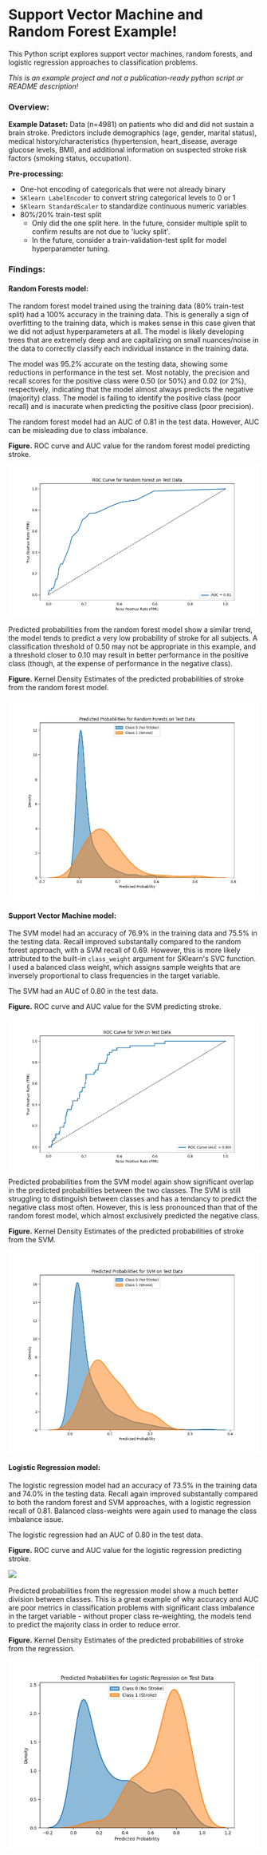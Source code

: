 # Support Vector Machine and Random Forest Example!

This Python script explores support vector machines, random forests, and logistic regression approaches to classification problems.  

*This is an example project and not a publication-ready python script or README description!*

### Overview:
**Example Dataset:** Data (n=4981) on patients who did and did not sustain a brain stroke. Predictors include demographics (age, gender, marital status), medical history/characteristics (hypertension, heart_disease, average glucose levels, BMI), and additional information on suspected stroke risk factors (smoking status, occupation).  

**Pre-processing:** 
- One-hot encoding of categoricals that were not already binary
- ```SKlearn LabelEncoder``` to convert string categorical levels to 0 or 1
- ```SKlearn StandardScaler``` to standardize continuous numeric variables
- 80%/20% train-test split 
    - Only did the one split here. In the future, consider multiple split to confirm results are not due to 'lucky split'. 
    - In the future, consider a train-validation-test split for model hyperparameter tuning. 
### Findings:

#### Random Forests model:

The random forest model trained using the training data (80% train-test split) had a 100% accuracy in the training data. This is generally a sign of overfitting to the training data, which is makes sense in this case given that we did not adjust hyperparameters at all. The model is likely developing trees that are extremely deep and are capitalizing on small nuances/noise in the data to correctly classify each individual instance in the training data.  

The model was 95.2% accurate on the testing data, showing some reductions in performance in the test set. Most notably, the precision and recall scores for the positive class were 0.50 (or 50%) and 0.02 (or 2%), respectively, indicating that the model almost always predicts the negative (majority) class. The model is failing to identify the positive class (poor recall) and is inacurate when predicting the positive class (poor precision).  

The random forest model had an AUC of 0.81 in the test data. However, AUC can be misleading due to class imbalance.  

**Figure.** ROC curve and AUC value for the random forest model predicting stroke.  

<img src = "./figs/random_forest_roc_auc.png" size = 400>
<br>

Predicted probabilities from the random forest model show a similar trend, the model tends to predict a very low probability of stroke for all subjects. A classification threshold of 0.50 may not be appropriate in this example, and a threshold closer to 0.10 may result in better performance in the positive class (though, at the expense of performance in the negative class).  


**Figure.** Kernel Density Estimates of the predicted probabilities of stroke from the random forest model.  

<img src = "./figs/random_forest_kde.png" size = 400>
<br>


#### Support Vector Machine model:

The SVM model had an accuracy of 76.9% in the training data and 75.5% in the testing data. Recall improved substantally compared to the random forest approach, with a SVM recall of 0.69. However, this is more likely attributed to the built-in ```class_weight``` argument for SKlearn's SVC function. I used a balanced class weight, which assigns sample weights that are inversely proportional to class frequencies in the target variable.  

The SVM had an AUC of 0.80 in the test data. 

**Figure.** ROC curve and AUC value for the SVM predicting stroke.  

<img src = "./figs/svm_roc_auc.png" size = 400>
<br>

Predicted probabilities from the SVM model again show significant overlap in the predicted probabilities between the two classes. The SVM is still struggling to distinguish between classes and has a tendancy to predict the negative class most often. However, this is less pronounced than that of the random forest model, which almost exclusively predicted the negative class. 

**Figure.** Kernel Density Estimates of the predicted probabilities of stroke from the SVM.  

<img src = "./figs/svm_kde.png" size = 400>
<br>


#### Logistic Regression model:

The logistic regression model had an accuracy of 73.5% in the training data and 74.0% in the testing data. Recall again improved substantally compared to both the random forest and SVM approaches, with a logistic regression recall of 0.81. Balanced class-weights were again used to manage the class imbalance issue.   

The logistic regression had an AUC of 0.80 in the test data. 

**Figure.** ROC curve and AUC value for the logistic regression predicting stroke.  

<img src = "//figs/lreg_roc_auc.png" size = 400>
<br>

Predicted probabilities from the regression model show a much better division between classes. This is a great example of why accuracy and AUC are poor metrics in classification problems with significant class imbalance in the target variable - without proper class re-weighting, the models tend to predict the majority class in order to reduce error.  

**Figure.** Kernel Density Estimates of the predicted probabilities of stroke from the regression.  

<img src = "./figs/lreg_kde.png" size = 400>
<br>